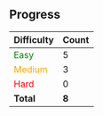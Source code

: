 ## Progress

| Difficulty | Count |
| ---------- | ----- |
| <span style="color:green">Easy</span>       | 5 |
| <span style="color:orange">Medium</span>     | 3 |
| <span style="color:red">Hard</span>       | 0 |
| **Total**  | **8** |
